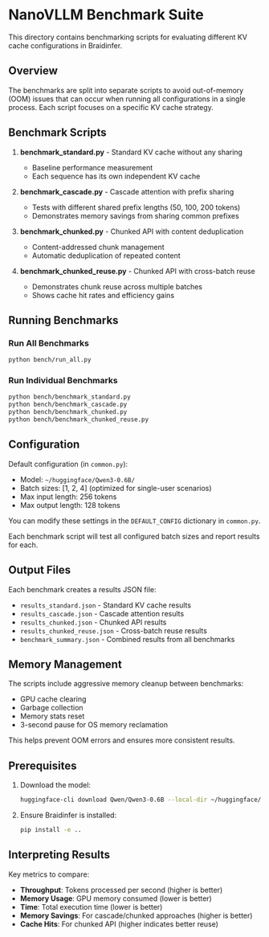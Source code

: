 # NanoVLLM Benchmark Suite

This directory contains benchmarking scripts for evaluating different KV cache configurations in Braidinfer.

## Overview

The benchmarks are split into separate scripts to avoid out-of-memory (OOM) issues that can occur when running all configurations in a single process. Each script focuses on a specific KV cache strategy.

## Benchmark Scripts

1. **benchmark_standard.py** - Standard KV cache without any sharing
   - Baseline performance measurement
   - Each sequence has its own independent KV cache

2. **benchmark_cascade.py** - Cascade attention with prefix sharing
   - Tests with different shared prefix lengths (50, 100, 200 tokens)
   - Demonstrates memory savings from sharing common prefixes

3. **benchmark_chunked.py** - Chunked API with content deduplication
   - Content-addressed chunk management
   - Automatic deduplication of repeated content

4. **benchmark_chunked_reuse.py** - Chunked API with cross-batch reuse
   - Demonstrates chunk reuse across multiple batches
   - Shows cache hit rates and efficiency gains

## Running Benchmarks

### Run All Benchmarks
```bash
python bench/run_all.py
```

### Run Individual Benchmarks
```bash
python bench/benchmark_standard.py
python bench/benchmark_cascade.py
python bench/benchmark_chunked.py
python bench/benchmark_chunked_reuse.py
```

## Configuration

Default configuration (in `common.py`):
- Model: `~/huggingface/Qwen3-0.6B/`
- Batch sizes: [1, 2, 4] (optimized for single-user scenarios)
- Max input length: 256 tokens
- Max output length: 128 tokens

You can modify these settings in the `DEFAULT_CONFIG` dictionary in `common.py`.

Each benchmark script will test all configured batch sizes and report results for each.

## Output Files

Each benchmark creates a results JSON file:
- `results_standard.json` - Standard KV cache results
- `results_cascade.json` - Cascade attention results
- `results_chunked.json` - Chunked API results
- `results_chunked_reuse.json` - Cross-batch reuse results
- `benchmark_summary.json` - Combined results from all benchmarks

## Memory Management

The scripts include aggressive memory cleanup between benchmarks:
- GPU cache clearing
- Garbage collection
- Memory stats reset
- 3-second pause for OS memory reclamation

This helps prevent OOM errors and ensures more consistent results.

## Prerequisites

1. Download the model:
   ```bash
   huggingface-cli download Qwen/Qwen3-0.6B --local-dir ~/huggingface/Qwen3-0.6B/
   ```

2. Ensure Braidinfer is installed:
   ```bash
   pip install -e ..
   ```

## Interpreting Results

Key metrics to compare:
- **Throughput**: Tokens processed per second (higher is better)
- **Memory Usage**: GPU memory consumed (lower is better)
- **Time**: Total execution time (lower is better)
- **Memory Savings**: For cascade/chunked approaches (higher is better)
- **Cache Hits**: For chunked API (higher indicates better reuse)